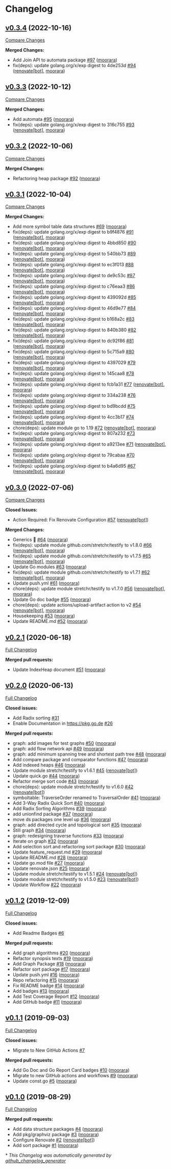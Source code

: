# Changelog

## [v0.3.4](https://github.com/moorara/algo/tree/v0.3.4) (2022-10-16)

[Compare Changes](https://github.com/moorara/algo/compare/v0.3.3...v0.3.4)

**Merged Changes:**

  - Add Join API to automata package [#97](https://github.com/moorara/algo/pull/97) ([moorara](https://github.com/moorara))
  - fix(deps): update golang.org/x/exp digest to 4de253d [#94](https://github.com/moorara/algo/pull/94) ([renovate[bot]](https://github.com/apps/renovate), [moorara](https://github.com/moorara))


## [v0.3.3](https://github.com/moorara/algo/tree/v0.3.3) (2022-10-12)

[Compare Changes](https://github.com/moorara/algo/compare/v0.3.2...v0.3.3)

**Merged Changes:**

  - Add automata [#95](https://github.com/moorara/algo/pull/95) ([moorara](https://github.com/moorara))
  - fix(deps): update golang.org/x/exp digest to 316c755 [#93](https://github.com/moorara/algo/pull/93) ([renovate[bot]](https://github.com/apps/renovate), [moorara](https://github.com/moorara))


## [v0.3.2](https://github.com/moorara/algo/tree/v0.3.2) (2022-10-06)

[Compare Changes](https://github.com/moorara/algo/compare/v0.3.1...v0.3.2)

**Merged Changes:**

  - Refactoring heap package [#92](https://github.com/moorara/algo/pull/92) ([moorara](https://github.com/moorara))


## [v0.3.1](https://github.com/moorara/algo/tree/v0.3.1) (2022-10-04)

[Compare Changes](https://github.com/moorara/algo/compare/v0.3.0...v0.3.1)

**Merged Changes:**

  - Add more symbol table data structures [#69](https://github.com/moorara/algo/pull/69) ([moorara](https://github.com/moorara))
  - fix(deps): update golang.org/x/exp digest to b9f4876 [#91](https://github.com/moorara/algo/pull/91) ([renovate[bot]](https://github.com/apps/renovate), [moorara](https://github.com/moorara))
  - fix(deps): update golang.org/x/exp digest to 4bbd850 [#90](https://github.com/moorara/algo/pull/90) ([renovate[bot]](https://github.com/apps/renovate), [moorara](https://github.com/moorara))
  - fix(deps): update golang.org/x/exp digest to 540bb73 [#89](https://github.com/moorara/algo/pull/89) ([renovate[bot]](https://github.com/apps/renovate), [moorara](https://github.com/moorara))
  - fix(deps): update golang.org/x/exp digest to ec3f013 [#88](https://github.com/moorara/algo/pull/88) ([renovate[bot]](https://github.com/apps/renovate), [moorara](https://github.com/moorara))
  - fix(deps): update golang.org/x/exp digest to de9c53c [#87](https://github.com/moorara/algo/pull/87) ([renovate[bot]](https://github.com/apps/renovate), [moorara](https://github.com/moorara))
  - fix(deps): update golang.org/x/exp digest to c76eaa3 [#86](https://github.com/moorara/algo/pull/86) ([renovate[bot]](https://github.com/apps/renovate), [moorara](https://github.com/moorara))
  - fix(deps): update golang.org/x/exp digest to 439092d [#85](https://github.com/moorara/algo/pull/85) ([renovate[bot]](https://github.com/apps/renovate), [moorara](https://github.com/moorara))
  - fix(deps): update golang.org/x/exp digest to 46d9e77 [#84](https://github.com/moorara/algo/pull/84) ([renovate[bot]](https://github.com/apps/renovate), [moorara](https://github.com/moorara))
  - fix(deps): update golang.org/x/exp digest to b168a2c [#83](https://github.com/moorara/algo/pull/83) ([renovate[bot]](https://github.com/apps/renovate), [moorara](https://github.com/moorara))
  - fix(deps): update golang.org/x/exp digest to 840b380 [#82](https://github.com/moorara/algo/pull/82) ([renovate[bot]](https://github.com/apps/renovate), [moorara](https://github.com/moorara))
  - fix(deps): update golang.org/x/exp digest to dc92f86 [#81](https://github.com/moorara/algo/pull/81) ([renovate[bot]](https://github.com/apps/renovate), [moorara](https://github.com/moorara))
  - fix(deps): update golang.org/x/exp digest to 5c715a9 [#80](https://github.com/moorara/algo/pull/80) ([renovate[bot]](https://github.com/apps/renovate), [moorara](https://github.com/moorara))
  - fix(deps): update golang.org/x/exp digest to 4397029 [#79](https://github.com/moorara/algo/pull/79) ([renovate[bot]](https://github.com/apps/renovate), [moorara](https://github.com/moorara))
  - fix(deps): update golang.org/x/exp digest to 145caa8 [#78](https://github.com/moorara/algo/pull/78) ([renovate[bot]](https://github.com/apps/renovate), [moorara](https://github.com/moorara))
  - fix(deps): update golang.org/x/exp digest to fcb1a31 [#77](https://github.com/moorara/algo/pull/77) ([renovate[bot]](https://github.com/apps/renovate), [moorara](https://github.com/moorara))
  - fix(deps): update golang.org/x/exp digest to 334a238 [#76](https://github.com/moorara/algo/pull/76) ([renovate[bot]](https://github.com/apps/renovate), [moorara](https://github.com/moorara))
  - fix(deps): update golang.org/x/exp digest to bd9bcdd [#75](https://github.com/moorara/algo/pull/75) ([renovate[bot]](https://github.com/apps/renovate), [moorara](https://github.com/moorara))
  - fix(deps): update golang.org/x/exp digest to 4cc3b17 [#74](https://github.com/moorara/algo/pull/74) ([renovate[bot]](https://github.com/apps/renovate), [moorara](https://github.com/moorara))
  - chore(deps): update module go to 1.19 [#72](https://github.com/moorara/algo/pull/72) ([renovate[bot]](https://github.com/apps/renovate), [moorara](https://github.com/moorara))
  - fix(deps): update golang.org/x/exp digest to 807a232 [#73](https://github.com/moorara/algo/pull/73) ([renovate[bot]](https://github.com/apps/renovate), [moorara](https://github.com/moorara))
  - fix(deps): update golang.org/x/exp digest to a9213ee [#71](https://github.com/moorara/algo/pull/71) ([renovate[bot]](https://github.com/apps/renovate), [moorara](https://github.com/moorara))
  - fix(deps): update golang.org/x/exp digest to 79cabaa [#70](https://github.com/moorara/algo/pull/70) ([renovate[bot]](https://github.com/apps/renovate), [moorara](https://github.com/moorara))
  - fix(deps): update golang.org/x/exp digest to b4a6d95 [#67](https://github.com/moorara/algo/pull/67) ([renovate[bot]](https://github.com/apps/renovate), [moorara](https://github.com/moorara))


## [v0.3.0](https://github.com/moorara/algo/tree/v0.3.0) (2022-07-06)

[Compare Changes](https://github.com/moorara/algo/compare/v0.2.1...v0.3.0)

**Closed Issues:**

  - Action Required: Fix Renovate Configuration [#57](https://github.com/moorara/algo/issues/57) ([renovate[bot]](https://github.com/apps/renovate))

**Merged Changes:**

  - Generics 🎉 [#64](https://github.com/moorara/algo/pull/64) ([moorara](https://github.com/moorara))
  - fix(deps): update module github.com/stretchr/testify to v1.8.0 [#66](https://github.com/moorara/algo/pull/66) ([renovate[bot]](https://github.com/apps/renovate), [moorara](https://github.com/moorara))
  - fix(deps): update module github.com/stretchr/testify to v1.7.5 [#65](https://github.com/moorara/algo/pull/65) ([renovate[bot]](https://github.com/apps/renovate), [moorara](https://github.com/moorara))
  - Update Go modules [#63](https://github.com/moorara/algo/pull/63) ([moorara](https://github.com/moorara))
  - fix(deps): update module github.com/stretchr/testify to v1.7.1 [#62](https://github.com/moorara/algo/pull/62) ([renovate[bot]](https://github.com/apps/renovate), [moorara](https://github.com/moorara))
  - Update push.yml [#61](https://github.com/moorara/algo/pull/61) ([moorara](https://github.com/moorara))
  - chore(deps): update module stretchr/testify to v1.7.0 [#56](https://github.com/moorara/algo/pull/56) ([renovate[bot]](https://github.com/apps/renovate), [moorara](https://github.com/moorara))
  - Update Go doc badge [#55](https://github.com/moorara/algo/pull/55) ([moorara](https://github.com/moorara))
  - chore(deps): update actions/upload-artifact action to v2 [#54](https://github.com/moorara/algo/pull/54) ([renovate[bot]](https://github.com/apps/renovate), [moorara](https://github.com/moorara))
  - Housekeeping [#53](https://github.com/moorara/algo/pull/53) ([moorara](https://github.com/moorara))
  - Update README.md [#52](https://github.com/moorara/algo/pull/52) ([moorara](https://github.com/moorara))


## [v0.2.1](https://github.com/moorara/algo/tree/v0.2.1) (2020-06-18)

[Full Changelog](https://github.com/moorara/algo/compare/v0.2.0...v0.2.1)

**Merged pull requests:**

- Update IndexHeap document [\#51](https://github.com/moorara/algo/pull/51) ([moorara](https://github.com/moorara))

## [v0.2.0](https://github.com/moorara/algo/tree/v0.2.0) (2020-06-13)

[Full Changelog](https://github.com/moorara/algo/compare/v0.1.2...v0.2.0)

**Closed issues:**

- Add Radix sorting [\#31](https://github.com/moorara/algo/issues/31)
- Enable Documentation in https://pkg.go.de [\#26](https://github.com/moorara/algo/issues/26)

**Merged pull requests:**

- graph: add images for test graphs [\#50](https://github.com/moorara/algo/pull/50) ([moorara](https://github.com/moorara))
- graph: add flow network api [\#49](https://github.com/moorara/algo/pull/49) ([moorara](https://github.com/moorara))
- graph: add minimum spanning tree and shortest path tree [\#48](https://github.com/moorara/algo/pull/48) ([moorara](https://github.com/moorara))
- Add compare package and comparator functions [\#47](https://github.com/moorara/algo/pull/47) ([moorara](https://github.com/moorara))
- Add indexed heaps [\#46](https://github.com/moorara/algo/pull/46) ([moorara](https://github.com/moorara))
- Update module stretchr/testify to v1.6.1 [\#45](https://github.com/moorara/algo/pull/45) ([renovate[bot]](https://github.com/apps/renovate))
- Update quick.go [\#44](https://github.com/moorara/algo/pull/44) ([moorara](https://github.com/moorara))
- Refactor merge sort code [\#43](https://github.com/moorara/algo/pull/43) ([moorara](https://github.com/moorara))
- chore\(deps\): update module stretchr/testify to v1.6.0 [\#42](https://github.com/moorara/algo/pull/42) ([renovate[bot]](https://github.com/apps/renovate))
- symboltable: TraverseOrder renamed to TraversalOrder [\#41](https://github.com/moorara/algo/pull/41) ([moorara](https://github.com/moorara))
- Add 3-Way Radix Quick Sort [\#40](https://github.com/moorara/algo/pull/40) ([moorara](https://github.com/moorara))
- Add Radix Sorting Algorithms [\#39](https://github.com/moorara/algo/pull/39) ([moorara](https://github.com/moorara))
- add unionfind package [\#37](https://github.com/moorara/algo/pull/37) ([moorara](https://github.com/moorara))
- move ds packages one level up [\#36](https://github.com/moorara/algo/pull/36) ([moorara](https://github.com/moorara))
- graph: add directed cycle and topological sort [\#35](https://github.com/moorara/algo/pull/35) ([moorara](https://github.com/moorara))
- Still graph [\#34](https://github.com/moorara/algo/pull/34) ([moorara](https://github.com/moorara))
- graph: redesigning traverse functions [\#33](https://github.com/moorara/algo/pull/33) ([moorara](https://github.com/moorara))
- Iterate on graph [\#32](https://github.com/moorara/algo/pull/32) ([moorara](https://github.com/moorara))
- Add selection sort and refactoring sort package [\#30](https://github.com/moorara/algo/pull/30) ([moorara](https://github.com/moorara))
- Update feature\_request.md [\#29](https://github.com/moorara/algo/pull/29) ([moorara](https://github.com/moorara))
- Update README.md [\#28](https://github.com/moorara/algo/pull/28) ([moorara](https://github.com/moorara))
- Update go.mod file [\#27](https://github.com/moorara/algo/pull/27) ([moorara](https://github.com/moorara))
- Update renovate.json [\#25](https://github.com/moorara/algo/pull/25) ([moorara](https://github.com/moorara))
- Update module stretchr/testify to v1.5.1 [\#24](https://github.com/moorara/algo/pull/24) ([renovate[bot]](https://github.com/apps/renovate))
- Update module stretchr/testify to v1.5.0 [\#23](https://github.com/moorara/algo/pull/23) ([renovate[bot]](https://github.com/apps/renovate))
- Update Workflow [\#22](https://github.com/moorara/algo/pull/22) ([moorara](https://github.com/moorara))

## [v0.1.2](https://github.com/moorara/algo/tree/v0.1.2) (2019-12-09)

[Full Changelog](https://github.com/moorara/algo/compare/v0.1.1...v0.1.2)

**Closed issues:**

- Add Readme Badges [\#6](https://github.com/moorara/algo/issues/6)

**Merged pull requests:**

- Add graph algorithms [\#20](https://github.com/moorara/algo/pull/20) ([moorara](https://github.com/moorara))
- Refactor synopsis texts [\#19](https://github.com/moorara/algo/pull/19) ([moorara](https://github.com/moorara))
- Add Graph Package [\#18](https://github.com/moorara/algo/pull/18) ([moorara](https://github.com/moorara))
- Refactor sort package [\#17](https://github.com/moorara/algo/pull/17) ([moorara](https://github.com/moorara))
- Update push.yml [\#16](https://github.com/moorara/algo/pull/16) ([moorara](https://github.com/moorara))
- Repo refactoring [\#15](https://github.com/moorara/algo/pull/15) ([moorara](https://github.com/moorara))
- Fix README badge [\#14](https://github.com/moorara/algo/pull/14) ([moorara](https://github.com/moorara))
- Add badges [\#13](https://github.com/moorara/algo/pull/13) ([moorara](https://github.com/moorara))
- Add Test Coverage Report [\#12](https://github.com/moorara/algo/pull/12) ([moorara](https://github.com/moorara))
- Add GitHub badge [\#11](https://github.com/moorara/algo/pull/11) ([moorara](https://github.com/moorara))

## [v0.1.1](https://github.com/moorara/algo/tree/v0.1.1) (2019-09-03)

[Full Changelog](https://github.com/moorara/algo/compare/v0.1.0...v0.1.1)

**Closed issues:**

- Migrate to New GitHub Actions [\#7](https://github.com/moorara/algo/issues/7)

**Merged pull requests:**

- Add Go Doc and Go Report Card badges [\#10](https://github.com/moorara/algo/pull/10) ([moorara](https://github.com/moorara))
- Migrate to new GitHub actions and workflows [\#9](https://github.com/moorara/algo/pull/9) ([moorara](https://github.com/moorara))
- Update const.go [\#5](https://github.com/moorara/algo/pull/5) ([moorara](https://github.com/moorara))

## [v0.1.0](https://github.com/moorara/algo/tree/v0.1.0) (2019-08-29)

[Full Changelog](https://github.com/moorara/algo/compare/1edb85d21f347258da47db27f338937ceec1dcb6...v0.1.0)

**Merged pull requests:**

- Add data structure packages [\#4](https://github.com/moorara/algo/pull/4) ([moorara](https://github.com/moorara))
- Add pkg/graphviz package [\#3](https://github.com/moorara/algo/pull/3) ([moorara](https://github.com/moorara))
- Configure Renovate [\#2](https://github.com/moorara/algo/pull/2) ([renovate[bot]](https://github.com/apps/renovate))
- Add sort package [\#1](https://github.com/moorara/algo/pull/1) ([moorara](https://github.com/moorara))



\* *This Changelog was automatically generated by [github_changelog_generator](https://github.com/github-changelog-generator/github-changelog-generator)*
